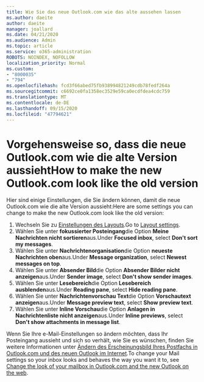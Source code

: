 ```yaml
---
title: Wie Sie das neue Outlook.com wie das alte aussehen lassen
ms.author: daeite
author: daeite
manager: joallard
ms.date: 04/21/2020
ms.audience: Admin
ms.topic: article
ms.service: o365-administration
ROBOTS: NOINDEX, NOFOLLOW
localization_priority: Normal
ms.custom:
- "8000035"
- "794"
ms.openlocfilehash: fcd3f66abed75fb938994821249cdb78fedf264a
ms.sourcegitcommit: c6692ce0fa1358ec3529e59ca0ecdfdea4cdc759
ms.translationtype: MT
ms.contentlocale: de-DE
ms.lasthandoff: 09/15/2020
ms.locfileid: "47794621"
---
```

# <a name="how-to-make-the-new-outlookcom-look-like-the-old-version"></a><span data-ttu-id="0fdc1-102">Vorgehensweise so, dass die neue Outlook.com wie die alte Version aussieht</span><span class="sxs-lookup"><span data-stu-id="0fdc1-102">How to make the new Outlook.com look like the old version</span></span>

<span data-ttu-id="0fdc1-103">Hier sind einige Einstellungen, die Sie ändern können, damit die neue Outlook.com wie die alte Version aussieht:</span><span class="sxs-lookup"><span data-stu-id="0fdc1-103">Here are some settings you can change to make the new Outlook.com look like the old version:</span></span>

1. <span data-ttu-id="0fdc1-104">Wechseln Sie zu [Einstellungen des Layouts](https://outlook.live.com/mail/options/mail/layout).</span><span class="sxs-lookup"><span data-stu-id="0fdc1-104">Go to [Layout settings](https://outlook.live.com/mail/options/mail/layout).</span></span>
1. <span data-ttu-id="0fdc1-105">Wählen Sie unter **fokussierter Posteingang**die Option **Meine Nachrichten nicht sortieren**aus.</span><span class="sxs-lookup"><span data-stu-id="0fdc1-105">Under **Focused inbox**, select **Don't sort my messages**.</span></span>
1. <span data-ttu-id="0fdc1-106">Wählen Sie unter **Nachrichtenorganisation**die Option **neueste Nachrichten oben**aus.</span><span class="sxs-lookup"><span data-stu-id="0fdc1-106">Under **Message organization**, select **Newest messages on top**.</span></span>
1. <span data-ttu-id="0fdc1-107">Wählen Sie unter **Absender Bild**die Option **Absender Bilder nicht anzeigen**aus.</span><span class="sxs-lookup"><span data-stu-id="0fdc1-107">Under **Sender image**, select **Don't show sender images**.</span></span>
1. <span data-ttu-id="0fdc1-108">Wählen Sie unter **Lesebereich**die Option **Lesebereich ausblenden**aus.</span><span class="sxs-lookup"><span data-stu-id="0fdc1-108">Under **Reading pane**, select **Hide reading pane**.</span></span>
1. <span data-ttu-id="0fdc1-109">Wählen Sie unter **Nachrichtenvorschau Text**die Option **Vorschautext anzeigen**aus.</span><span class="sxs-lookup"><span data-stu-id="0fdc1-109">Under **Message preview text**, select **Show preview text**.</span></span>
1. <span data-ttu-id="0fdc1-110">Wählen Sie unter **Inline Vorschau**die Option **Anlagen in Nachrichtenliste nicht anzeigen**aus.</span><span class="sxs-lookup"><span data-stu-id="0fdc1-110">Under **Inline previews**, select **Don't show attachments in message list**.</span></span>

<span data-ttu-id="0fdc1-111">Wenn Sie Ihre e-Mail-Einstellungen so ändern möchten, dass Ihr Posteingang aussieht und sich so verhält, wie Sie es wünschen, finden Sie weitere Informationen unter [Ändern des Erscheinungsbild Ihres Postfachs in Outlook.com und des neuen Outlook im Internet](https://support.office.com/article/b41c2ecb-f23c-42b3-b7f8-659646d5e58c?wt.mc_id=Office_Outlook_com_Alchemy).</span><span class="sxs-lookup"><span data-stu-id="0fdc1-111">To change your Mail settings so your inbox looks and behaves the way you want it to, see [Change the look of your mailbox in Outlook.com and the new Outlook on the web](https://support.office.com/article/b41c2ecb-f23c-42b3-b7f8-659646d5e58c?wt.mc_id=Office_Outlook_com_Alchemy).</span></span>